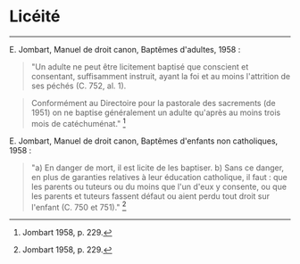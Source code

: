 # Licéité 

***

E. Jombart, Manuel de droit canon, Baptêmes d'adultes, 1958 :

> "Un adulte ne peut être licitement baptisé que conscient et consentant, suffisamment instruit, ayant la foi et au moins l'attrition de ses péchés (C. 752, al. 1).

> Conformément au Directoire pour la pastorale des sacrements (de 1951) on ne baptise généralement un adulte qu'après au moins trois mois de catéchuménat." [^1]

[^1]: Jombart 1958, p. 229.

E. Jombart, Manuel de droit canon, Baptêmes d'enfants non catholiques, 1958 :

> "a) En danger de mort, il est licite de les baptiser. b) Sans ce danger, en plus de garanties relatives à leur éducation catholique, il faut : que les parents ou tuteurs ou du moins que l'un d'eux y consente, ou que les parents et tuteurs fassent défaut ou aient perdu tout droit sur l'enfant (C. 750 et 751)." [^2]

[^2]: Jombart 1958, p. 229.
